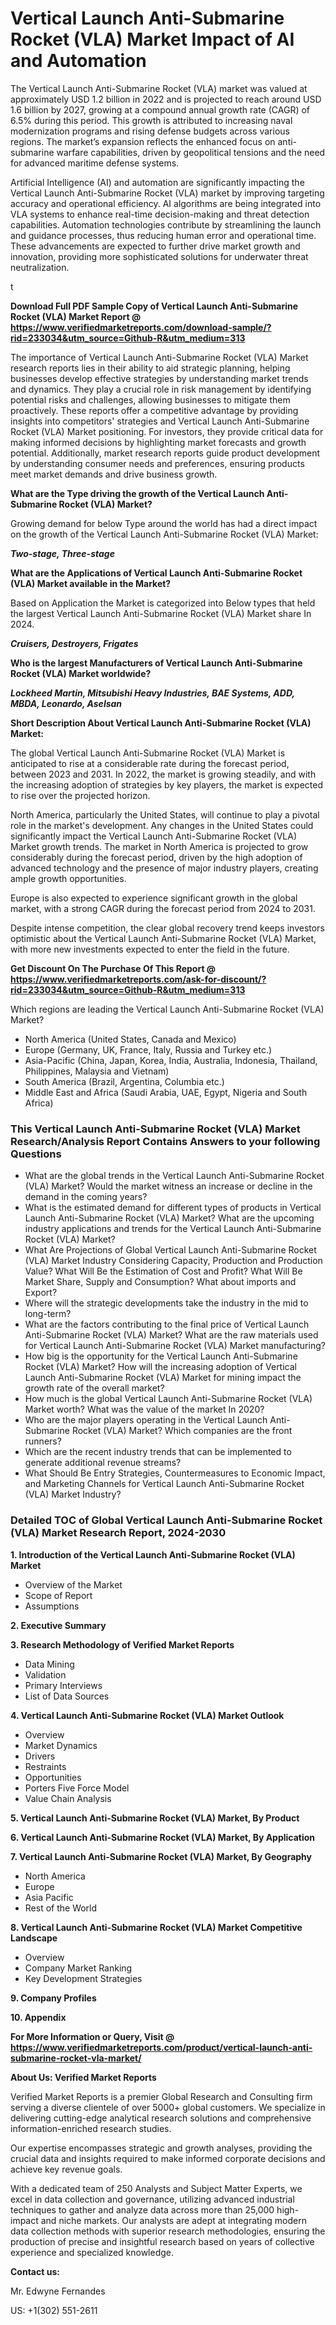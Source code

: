 <meta name="title" content="Global Vertical Launch Anti-Submarine Rocket (VLA) Market Impact of AI and Automation"><meta name="description" content="The Vertical Launch Anti-Submarine Rocket (VLA) market was valued at approximately USD 1.2 billion in 2022 and is projected to reach around USD 1.6 billion by 2027, gr"><meta name="title" content="Vertical Launch Anti-Submarine Rocket (VLA) Market Size, Share, Scope, Trends, Growth, Opportunities, Analysis, Forecast"><h1>Vertical Launch Anti-Submarine Rocket (VLA) Market Impact of AI and Automation</h1><p>The Vertical Launch Anti-Submarine Rocket (VLA) market was valued at approximately USD 1.2 billion in 2022 and is projected to reach around USD 1.6 billion by 2027, growing at a compound annual growth rate (CAGR) of 6.5% during this period. This growth is attributed to increasing naval modernization programs and rising defense budgets across various regions. The market’s expansion reflects the enhanced focus on anti-submarine warfare capabilities, driven by geopolitical tensions and the need for advanced maritime defense systems.</p><p>Artificial Intelligence (AI) and automation are significantly impacting the Vertical Launch Anti-Submarine Rocket (VLA) market by improving targeting accuracy and operational efficiency. AI algorithms are being integrated into VLA systems to enhance real-time decision-making and threat detection capabilities. Automation technologies contribute by streamlining the launch and guidance processes, thus reducing human error and operational time. These advancements are expected to further drive market growth and innovation, providing more sophisticated solutions for underwater threat neutralization.</p>t</p><p id="" class=""><strong>Download Full PDF Sample Copy of Vertical Launch Anti-Submarine Rocket (VLA) Market Report @ <a href="https://www.verifiedmarketreports.com/download-sample/?rid=233034&utm_source=Github-R&utm_medium=313" target="_blank">https://www.verifiedmarketreports.com/download-sample/?rid=233034&utm_source=Github-R&utm_medium=313</a></strong></p><p>The importance of&nbsp;Vertical Launch Anti-Submarine Rocket (VLA) Market research reports lies in their ability to aid strategic planning, helping businesses develop effective strategies by understanding market trends and dynamics. They play a crucial role in risk management by identifying potential risks and challenges, allowing businesses to mitigate them proactively. These reports offer a competitive advantage by providing insights into competitors' strategies and Vertical Launch Anti-Submarine Rocket (VLA) Market positioning. For investors, they provide critical data for making informed decisions by highlighting market forecasts and growth potential. Additionally, market research reports guide product development by understanding consumer needs and preferences, ensuring products meet market demands and drive business growth.</p><p><strong>What are the&nbsp;Type driving the growth of the Vertical Launch Anti-Submarine Rocket (VLA) Market?</strong></p><p id="" class="">Growing demand for below Type around the world has had a direct impact on the growth of the Vertical Launch Anti-Submarine Rocket (VLA) Market:</p><em><strong>Two-stage, Three-stage</strong></em></p><strong>What are the&nbsp;Applications&nbsp;of Vertical Launch Anti-Submarine Rocket (VLA) Market available in the Market?</strong></p><p id="" class="">Based on Application the Market is categorized into Below types that held the largest Vertical Launch Anti-Submarine Rocket (VLA) Market share In 2024.</p><em><strong>Cruisers, Destroyers, Frigates</strong></em></p><strong>Who is the largest Manufacturers of Vertical Launch Anti-Submarine Rocket (VLA) Market worldwide?</strong></p><p><em><strong>Lockheed Martin, Mitsubishi Heavy Industries, BAE Systems, ADD, MBDA, Leonardo, Aselsan</strong></em></p><p id="" class=""><strong>Short Description About Vertical Launch Anti-Submarine Rocket (VLA) Market:</strong></p><p>The global Vertical Launch Anti-Submarine Rocket (VLA) Market is anticipated to rise at a considerable rate during the forecast period, between 2023 and 2031. In 2022, the market is growing steadily, and with the increasing adoption of strategies by key players, the market is expected to rise over the projected horizon.</p><p>North America, particularly the United States, will continue to play a pivotal role in the market's development. Any changes in the United States could significantly impact the Vertical Launch Anti-Submarine Rocket (VLA) Market growth trends. The market in North America is projected to grow considerably during the forecast period, driven by the high adoption of advanced technology and the presence of major industry players, creating ample growth opportunities.</p><p>Europe is also expected to experience significant growth in the global market, with a strong CAGR during the forecast period from 2024 to 2031.</p><p>Despite intense competition, the clear global recovery trend keeps investors optimistic about the Vertical Launch Anti-Submarine Rocket (VLA) Market, with more new investments expected to enter the field in the future.</p><p id="" class=""><strong>Get Discount On The Purchase Of This Report @ <a href="https://www.verifiedmarketreports.com/ask-for-discount/?rid=233034&utm_source=Github-R&utm_medium=313" target="_blank">https://www.verifiedmarketreports.com/ask-for-discount/?rid=233034&utm_source=Github-R&utm_medium=313</a></strong></p>Which regions are leading the Vertical Launch Anti-Submarine Rocket (VLA) Market?</p><ul><li>North America (United States, Canada and Mexico)</li><li>Europe (Germany, UK, France, Italy, Russia and Turkey etc.)</li><li>Asia-Pacific (China, Japan, Korea, India, Australia, Indonesia, Thailand, Philippines, Malaysia and Vietnam)</li><li>South America (Brazil, Argentina, Columbia etc.)</li><li>Middle East and Africa (Saudi Arabia, UAE, Egypt, Nigeria and South Africa)</li></ul><h3 id="" class="">This Vertical Launch Anti-Submarine Rocket (VLA) Market Research/Analysis Report Contains Answers to your following Questions</h3><ul><li>What are the global trends in the Vertical Launch Anti-Submarine Rocket (VLA) Market? Would the market witness an increase or decline in the demand in the coming years?</li><li>What is the estimated demand for different types of products in Vertical Launch Anti-Submarine Rocket (VLA) Market? What are the upcoming industry applications and trends for the Vertical Launch Anti-Submarine Rocket (VLA) Market?</li><li>What Are Projections of Global Vertical Launch Anti-Submarine Rocket (VLA) Market Industry Considering Capacity, Production and Production Value? What Will Be the Estimation of Cost and Profit? What Will Be Market Share, Supply and Consumption? What about imports and Export?</li><li>Where will the strategic developments take the industry in the mid to long-term?</li><li>What are the factors contributing to the final price of Vertical Launch Anti-Submarine Rocket (VLA) Market? What are the raw materials used for Vertical Launch Anti-Submarine Rocket (VLA) Market manufacturing?</li><li>How big is the opportunity for the Vertical Launch Anti-Submarine Rocket (VLA) Market? How will the increasing adoption of Vertical Launch Anti-Submarine Rocket (VLA) Market for mining impact the growth rate of the overall market?</li><li>How much is the global Vertical Launch Anti-Submarine Rocket (VLA) Market worth? What was the value of the market In 2020?</li><li>Who are the major players operating in the Vertical Launch Anti-Submarine Rocket (VLA) Market? Which companies are the front runners?</li><li>Which are the recent industry trends that can be implemented to generate additional revenue streams?</li><li>What Should Be Entry Strategies, Countermeasures to Economic Impact, and Marketing Channels for Vertical Launch Anti-Submarine Rocket (VLA) Market Industry?</li></ul><h3 id="" class="">Detailed TOC of Global Vertical Launch Anti-Submarine Rocket (VLA) Market Research Report, 2024-2030</h3><p id="" class=""><strong>1. Introduction of the Vertical Launch Anti-Submarine Rocket (VLA) Market</strong></p><ul><li>Overview of the Market</li><li>Scope of Report</li><li>Assumptions</li></ul><p id="" class=""><strong>2. Executive Summary</strong></p><p id="" class=""><strong>3. Research Methodology of Verified Market Reports</strong></p><ul><li>Data Mining</li><li>Validation</li><li>Primary Interviews</li><li>List of Data Sources</li></ul><p id="" class=""><strong>4. Vertical Launch Anti-Submarine Rocket (VLA) Market Outlook</strong></p><ul><li>Overview</li><li>Market Dynamics</li><li>Drivers</li><li>Restraints</li><li>Opportunities</li><li>Porters Five Force Model</li><li>Value Chain Analysis</li></ul><p id="" class=""><strong>5. Vertical Launch Anti-Submarine Rocket (VLA) Market, By Product</strong></p><p id="" class=""><strong>6. Vertical Launch Anti-Submarine Rocket (VLA) Market, By Application</strong></p><p id="" class=""><strong>7. Vertical Launch Anti-Submarine Rocket (VLA) Market, By Geography</strong></p><ul><li>North America</li><li>Europe</li><li>Asia Pacific</li><li>Rest of the World</li></ul><p id="" class=""><strong>8. Vertical Launch Anti-Submarine Rocket (VLA) Market Competitive Landscape</strong></p><ul><li>Overview</li><li>Company Market Ranking</li><li>Key Development Strategies</li></ul><p id="" class=""><strong>9. Company Profiles</strong></p><p id="" class=""><strong>10. Appendix</strong></p><p id="" class=""><strong>For More Information or Query, Visit @ <a href="https://www.verifiedmarketreports.com/product/vertical-launch-anti-submarine-rocket-vla-market/" target="_blank">https://www.verifiedmarketreports.com/product/vertical-launch-anti-submarine-rocket-vla-market/</a></strong></p><p id="" class=""><strong>About Us: Verified Market Reports</strong></p><p id="" class="">Verified Market Reports is a premier Global Research and Consulting firm serving a diverse clientele of over 5000+ global customers. We specialize in delivering cutting-edge analytical research solutions and comprehensive information-enriched research studies.</p><p id="" class="">Our expertise encompasses strategic and growth analyses, providing the crucial data and insights required to make informed corporate decisions and achieve key revenue goals.</p><p id="" class="">With a dedicated team of 250 Analysts and Subject Matter Experts, we excel in data collection and governance, utilizing advanced industrial techniques to gather and analyze data across more than 25,000 high-impact and niche markets. Our analysts are adept at integrating modern data collection methods with superior research methodologies, ensuring the production of precise and insightful research based on years of collective experience and specialized knowledge.</p><p id="" class=""><strong>Contact us:</strong></p><p id="" class="">Mr. Edwyne Fernandes</p><p id="" class="">US: +1(302) 551-2611</p>